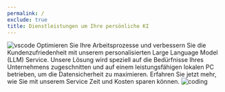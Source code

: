 ```yaml
---
permalink: /
exclude: true
title: Dienstleistungen um Ihre persönliche KI
---
```


![vscode](https://source.unsplash.com/800x60/?vscode)
Optimieren Sie Ihre Arbeitsprozesse und verbessern Sie die Kundenzufriedenheit mit unserem personalisierten Large Language Model (LLM) Service. Unsere Lösung wird speziell auf die Bedürfnisse Ihres Unternehmens zugeschnitten und auf einem leistungsfähigen lokalen PC betrieben, um die Datensicherheit zu maximieren. Erfahren Sie jetzt mehr, wie Sie mit unserem Service Zeit und Kosten sparen können.
![coding](https://source.unsplash.com/800x60/?coding)
